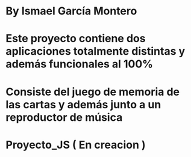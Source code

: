 # By Ismael García Montero

# Este proyecto contiene dos aplicaciones totalmente distintas y además funcionales al 100%

# Consiste del juego de memoria de las cartas y además junto a un reproductor de música

# Proyecto_JS ( En creacion )